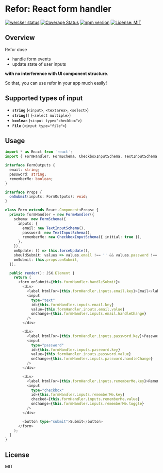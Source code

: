 # Refor: React form handler

[![wercker status](https://app.wercker.com/status/a58445da0dc27ddbc4f2d1366fb92a5f/s/master "wercker status")](https://app.wercker.com/project/byKey/a58445da0dc27ddbc4f2d1366fb92a5f)
[![Coverage Status](https://coveralls.io/repos/github/mozisan/refor/badge.svg?branch=feature%2Fenable-uploading-coverage-to-coveralls)](https://coveralls.io/github/mozisan/refor?branch=feature%2Fenable-uploading-coverage-to-coveralls)
[![npm version](https://img.shields.io/npm/v/refor.svg?style=flat)](https://www.npmjs.com/package/refor)
[![License: MIT](https://img.shields.io/badge/License-MIT-blue.svg)](https://opensource.org/licenses/MIT)

## Overview

Refor dose

- handle form events
- update state of user inputs

**with no interference with UI component structure**.

So that, you can use refor in your app much easily!

## Supported types of input

- **`string`** (`<input>`, `<textarea>`, `<select>`)
- **`string[]`** (`<select multiple>`)
- **`boolean`** (`<input type="checkbox">`)
- **`File`** (`<input type="file">`)

## Usage

```ts
import * as React from 'react';
import { FormHandler, FormSchema, CheckboxInputSchema, TextInputSchema } from 'refor';

interface FormOutputs {
  email: string;
  password: string;
  rememberMe: boolean;
}

interface Props {
  onSubmit(inputs: FormOutputs): void;
}

class Form extends React.Component<Props> {
  private formHandler = new FormHandler({
    schema: new FormSchema({
      inputs: {
        email: new TextInputSchema(),
        password: new TextInputSchema(),
        rememberMe: new CheckboxInputSchema({ initial: true }),
      },
    }),
    onUpdate: () => this.forceUpdate(),
    shouldSubmit: values => values.email !== '' && values.password !== '',
    onSubmit: this.props.onSubmit,
  });

  public render(): JSX.Element {
    return (
      <form onSubmit={this.formHandler.handleSubmit}>
        <div>
          <label htmlFor={this.formHandler.inputs.email.key}>Email</label>
          <input
            type="text"
            id={this.formHandler.inputs.email.key}
            value={this.formHandler.inputs.email.value}
            onChange={this.formHandler.inputs.email.handleChange}
          />
        </div>

        <div>
          <label htmlFor={this.formHandler.inputs.password.key}>Password</label>
          <input
            type="password"
            id={this.formHandler.inputs.password.key}
            value={this.formHandler.inputs.password.value}
            onChange={this.formHandler.inputs.password.handleChange}
          />
        </div>

        <div>
          <label htmlFor={this.formHandler.inputs.rememberMe.key}>Remember?</label>
          <input
            type="checkbox"
            id={this.formHandler.inputs.rememberMe.key}
            checked={this.formHandler.inputs.rememberMe.value}
            onChange={this.formHandler.inputs.rememberMe.toggle}
          />
        </div>

        <button type="submit">Submit</button>
      </form>
    );
  }
}
```

## License

MIT